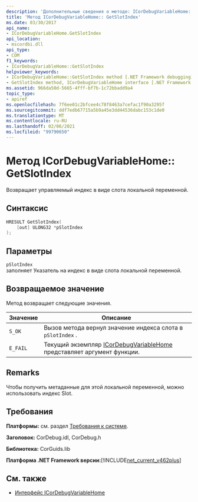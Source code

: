 ```yaml
---
description: 'Дополнительные сведения о методе: ICorDebugVariableHome:: GetSlotIndex'
title: 'Метод ICorDebugVariableHome:: GetSlotIndex'
ms.date: 03/30/2017
api_name:
- ICorDebugVariableHome.GetSlotIndex
api_location:
- mscordbi.dll
api_type:
- COM
f1_keywords:
- ICorDebugVariableHome::GetSlotIndex
helpviewer_keywords:
- ICorDebugVariableHome::GetSlotIndex method [.NET Framework debugging]
- GetSlotIndex method, ICorDebugVariableHome interface [.NET Framework debugging]
ms.assetid: 966da50d-5665-4fff-bf7b-1c72bbadd9a4
topic_type:
- apiref
ms.openlocfilehash: 7f6ee01c2bfcee4c78f8463a7cefac1f90a3295f
ms.sourcegitcommit: ddf7edb67715a5b9a45e3dd44536dabc153c1de0
ms.translationtype: MT
ms.contentlocale: ru-RU
ms.lasthandoff: 02/06/2021
ms.locfileid: "99790650"
---
```

# <a name="icordebugvariablehomegetslotindex-method"></a>Метод ICorDebugVariableHome:: GetSlotIndex

Возвращает управляемый индекс в виде слота локальной переменной.  
  
## <a name="syntax"></a>Синтаксис  
  
```cpp  
HRESULT GetSlotIndex(  
    [out] ULONG32 *pSlotIndex  
);  
```  
  
## <a name="parameters"></a>Параметры  

 `pSlotIndex`  
 заполняет Указатель на индекс в виде слота локальной переменной.  
  
## <a name="return-value"></a>Возвращаемое значение  

 Метод возвращает следующие значения.  
  
|Значение|Описание|  
|-----------|-----------------|  
|`S_OK`|Вызов метода вернул значение индекса слота в `pSlotIndex` .|  
|`E_FAIL`|Текущий экземпляр [ICorDebugVariableHome](icordebugvariablehome-interface.md) представляет аргумент функции.|  
  
## <a name="remarks"></a>Remarks  

 Чтобы получить метаданные для этой локальной переменной, можно использовать индекс Slot.  
  
## <a name="requirements"></a>Требования  

 **Платформы:** см. раздел [Требования к системе](../../get-started/system-requirements.md).  
  
 **Заголовок:** CorDebug.idl, CorDebug.h  
  
 **Библиотека:** CorGuids.lib  
  
 **Платформа .NET Framework версии:**[!INCLUDE[net_current_v462plus](../../../../includes/net-current-v462plus-md.md)]  
  
## <a name="see-also"></a>См. также

- [Интерфейс ICorDebugVariableHome](icordebugvariablehome-interface.md)

